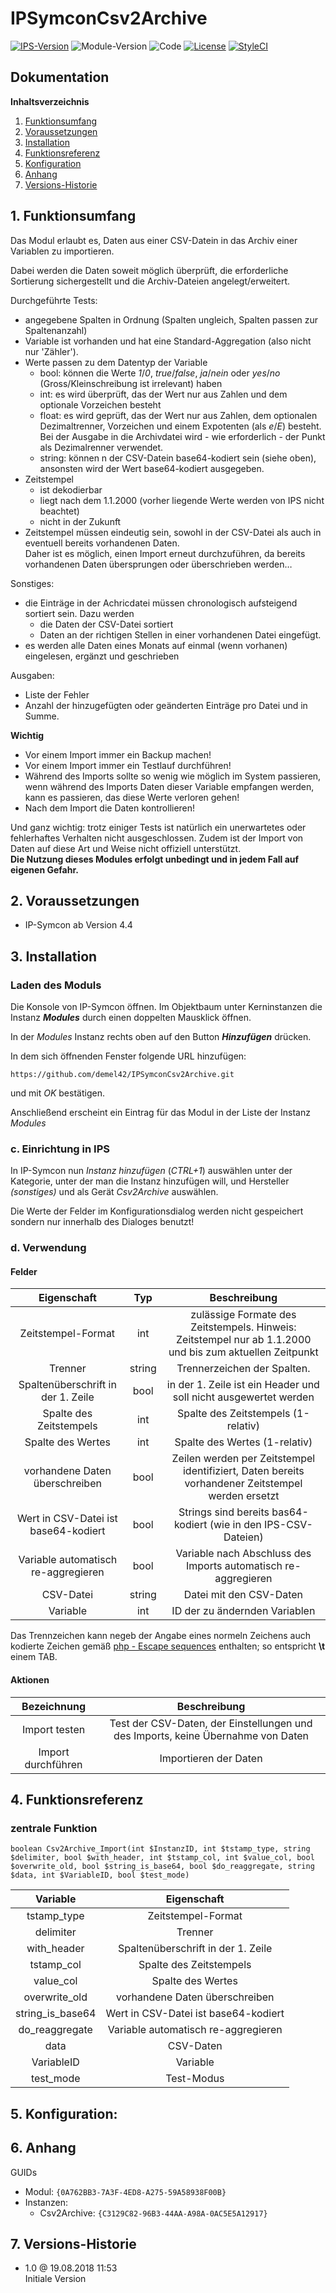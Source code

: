 # IPSymconCsv2Archive

[![IPS-Version](https://img.shields.io/badge/Symcon_Version-4.4+-red.svg)](https://www.symcon.de/service/dokumentation/entwicklerbereich/sdk-tools/sdk-php/)
![Module-Version](https://img.shields.io/badge/Modul_Version-1.0-blue.svg)
![Code](https://img.shields.io/badge/Code-PHP-blue.svg)
[![License](https://img.shields.io/badge/License-CC%20BY--NC--SA%204.0-green.svg)](https://creativecommons.org/licenses/by-nc-sa/4.0/)
[![StyleCI](https://github.styleci.io/repos/126683101/shield?branch=master)](https://github.styleci.io/repos/145117879)

## Dokumentation

**Inhaltsverzeichnis**

1. [Funktionsumfang](#1-funktionsumfang)
2. [Voraussetzungen](#2-voraussetzungen)
3. [Installation](#3-installation)
4. [Funktionsreferenz](#4-funktionsreferenz)
5. [Konfiguration](#5-konfiguration)
6. [Anhang](#6-anhang)
7. [Versions-Historie](#7-versions-historie)

## 1. Funktionsumfang

Das Modul erlaubt es, Daten aus einer CSV-Datein in das Archiv einer Variablen zu importieren.

Dabei werden die Daten soweit möglich überprüft, die erforderliche Sortierung sichergestellt und die Archiv-Dateien angelegt/erweitert.

Durchgeführte Tests:
- angegebene Spalten in Ordnung (Spalten ungleich, Spalten passen zur Spaltenanzahl)
- Variable ist vorhanden und hat eine Standard-Aggregation (also nicht nur 'Zähler').
- Werte passen zu dem Datentyp der Variable<br>
  - bool: können die Werte _1_/_0_, _true_/_false_, _ja_/_nein_ oder _yes_/_no_ (Gross/Kleinschreibung ist irrelevant) haben<br>
  - int: es wird überprüft, das der Wert nur aus Zahlen und dem optionale Vorzeichen besteht
  - float: es wird geprüft, das der Wert nur aus Zahlen, dem optionalen Dezimaltrenner, Vorzeichen und einem Expotenten (als _e_/_E_) besteht. Bei der Ausgabe in die Archivdatei wird - wie erforderlich - der Punkt als Dezimalrenner verwendet.
  - string: können n der CSV-Datein base64-kodiert sein (siehe oben), ansonsten wird der Wert base64-kodiert ausgegeben.
- Zeitstempel 
  - ist dekodierbar
  - liegt nach dem 1.1.2000 (vorher liegende Werte werden von IPS nicht beachtet) 
  - nicht in der Zukunft
- Zeitstempel müssen eindeutig sein, sowohl in der CSV-Datei als auch in eventuell bereits vorhandenen Daten.<br>
Daher ist es möglich, einen Import erneut durchzuführen, da bereits vorhandenen Daten übersprungen oder überschrieben werden…

Sonstiges:
- die Einträge in der Achricdatei müssen chronologisch aufsteigend sortiert sein. Dazu werden
  - die Daten der CSV-Datei sortiert
  - Daten an der richtigen Stellen in einer vorhandenen Datei eingefügt.
- es werden alle Daten eines Monats auf einmal (wenn vorhanen) eingelesen, ergänzt und geschrieben

Ausgaben:
- Liste der Fehler
- Anzahl der hinzugefügten oder geänderten Einträge pro Datei und in Summe.

**Wichtig**

* Vor einem Import immer ein Backup machen!
* Vor einem Import immer ein Testlauf durchführen!
* Während des Imports sollte so wenig wie möglich im System passieren, wenn während des Imports Daten dieser Variable empfangen werden, kann es passieren, das diese Werte verloren gehen!
* Nach dem Import die Daten kontrollieren!

Und ganz wichtig: trotz einiger Tests ist natürlich ein unerwartetes oder fehlerhaftes Verhalten nicht ausgeschlossen. Zudem ist der Import von Daten auf diese Art und Weise nicht offiziell unterstützt.<br>
**Die Nutzung dieses Modules erfolgt unbedingt und in jedem Fall auf eigenen Gefahr.**

## 2. Voraussetzungen

 - IP-Symcon ab Version 4.4

## 3. Installation

### Laden des Moduls

Die Konsole von IP-Symcon öffnen. Im Objektbaum unter Kerninstanzen die Instanz __*Modules*__ durch einen doppelten Mausklick öffnen.

In der _Modules_ Instanz rechts oben auf den Button __*Hinzufügen*__ drücken.

In dem sich öffnenden Fenster folgende URL hinzufügen:

`https://github.com/demel42/IPSymconCsv2Archive.git`

und mit _OK_ bestätigen.

Anschließend erscheint ein Eintrag für das Modul in der Liste der Instanz _Modules_

### c. Einrichtung in IPS

In IP-Symcon nun _Instanz hinzufügen_ (_CTRL+1_) auswählen unter der Kategorie, unter der man die Instanz hinzufügen will, und Hersteller _(sonstiges)_ und als Gerät _Csv2Archive_ auswählen.

Die Werte der Felder im Konfigurationsdialog werden nicht gespeichert sondern nur innerhalb des Dialoges benutzt!

### d. Verwendung

#### Felder

| Eigenschaft                          | Typ      | Beschreibung |
| :----------------------------------: | :-----:  | :----------------------------------------------------------------------------------------------------------: |
| Zeitstempel-Format                   | int      | zulässige Formate des Zeitstempels. Hinweis: Zeitstempel nur ab 1.1.2000 und bis zum aktuellen Zeitpunkt     |
| Trenner                              | string   | Trennerzeichen der Spalten.               |
| Spaltenüberschrift in der 1. Zeile   | bool     | in der 1. Zeile ist ein Header und soll nicht ausgewertet werden                                             |
| Spalte des Zeitstempels              | int      | Spalte des Zeitstempels (1-relativ)                                                                          |
| Spalte des Wertes                    | int      | Spalte des Wertes (1-relativ)                                                                                |
| vorhandene Daten überschreiben       | bool     | Zeilen werden per Zeitstempel identifiziert, Daten bereits vorhandener Zeitstempel werden ersetzt            |
| Wert in CSV-Datei ist base64-kodiert | bool     | Strings sind bereits bas64-kodiert (wie in den IPS-CSV-Dateien)                                              |
| Variable automatisch re-aggregieren  | bool     | Variable nach Abschluss des Imports automatisch re-aggregieren                                               |
| CSV-Datei                            | string   | Datei mit den CSV-Daten                                                                                      |
| Variable                             | int      | ID der zu ändernden Variablen                                                                                |

Das Trennzeichen kann negeb der Angabe eines normeln Zeichens auch kodierte Zeichen gemäß [php - Escape sequences](
http://php.net/manual/de/regexp.reference.escape.php) enthalten; so entspricht **\t** einem TAB.

#### Aktionen

| Bezeichnung        |  Beschreibung |
| :----------------: | :-------------------------------------------------------------------------------: |
| Import testen      | Test der CSV-Daten, der Einstellungen und des Imports, keine Übernahme von Daten  |
| Import durchführen | Importieren der Daten                                                             |

## 4. Funktionsreferenz

### zentrale Funktion

`boolean Csv2Archive_Import(int $InstanzID, int $tstamp_type, string $delimiter, bool $with_header, int $tstamp_col, int $value_col, bool $overwrite_old, bool $string_is_base64, bool $do_reaggregate, string $data, int $VariableID, bool $test_mode)`<br>

| Variable         | Eigenschaft                          |
| :--------------: | :----------------------------------: |
| tstamp_type      | Zeitstempel-Format                   |
| delimiter        | Trenner                              |
| with_header      | Spaltenüberschrift in der 1. Zeile   |
| tstamp_col       | Spalte des Zeitstempels              |
| value_col        | Spalte des Wertes                    |
| overwrite_old    | vorhandene Daten überschreiben       |
| string_is_base64 | Wert in CSV-Datei ist base64-kodiert |
| do_reaggregate   | Variable automatisch re-aggregieren  |
| data             | CSV-Daten                            |
| VariableID       | Variable                             |
| test_mode        | Test-Modus                           |

## 5. Konfiguration:

## 6. Anhang

GUIDs

- Modul: `{0A762BB3-7A3F-4ED8-A275-59A58938F00B}`
- Instanzen:
  - Csv2Archive: `{C3129C82-96B3-44AA-A98A-0AC5E5A12917}`

## 7. Versions-Historie

- 1.0 @ 19.08.2018 11:53<br>
  Initiale Version
